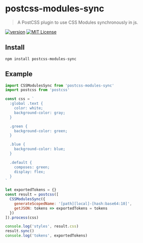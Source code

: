 # postcss-modules-sync 

> A PostCSS plugin to use CSS Modules synchronously in js.

[![version](https://img.shields.io/npm/v/postcss-modules-sync.svg?style=flat-square)](http://npm.im/postcss-modules-sync)
[![MIT License](https://img.shields.io/npm/l/postcss-modules-sync.svg?style=flat-square)](http://opensource.org/licenses/MIT)

## Install
```
npm install postcss-modules-sync
```

## Example
```js
import CSSModulesSync from 'postcss-modules-sync'
import postcss from 'postcss'

const css = `
  :global .text {
    color: white;
    background-color: gray;
  }

  .green {
    background-color: green;
  }

  .blue {
    background-color: blue;
  }

  .default {
    composes: green;
    display: flex;
  }
`

let exportedTokens = {}
const result = postcss([
  CSSModulesSync({
    generateScopedName: '[path][local]-[hash:base64:10]',
    getJSON: tokens => exportedTokens = tokens
  })
]).process(css)

console.log('styles', result.css)
result.sync()
console.log('tokens', exportedTokens)
```